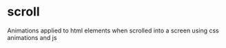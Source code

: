 # scroll
Animations applied to html elements when scrolled into a screen using css animations and js

